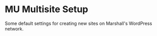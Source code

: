 MU Multisite Setup
===

Some default settings for creating new sites on Marshall's WordPress network.

